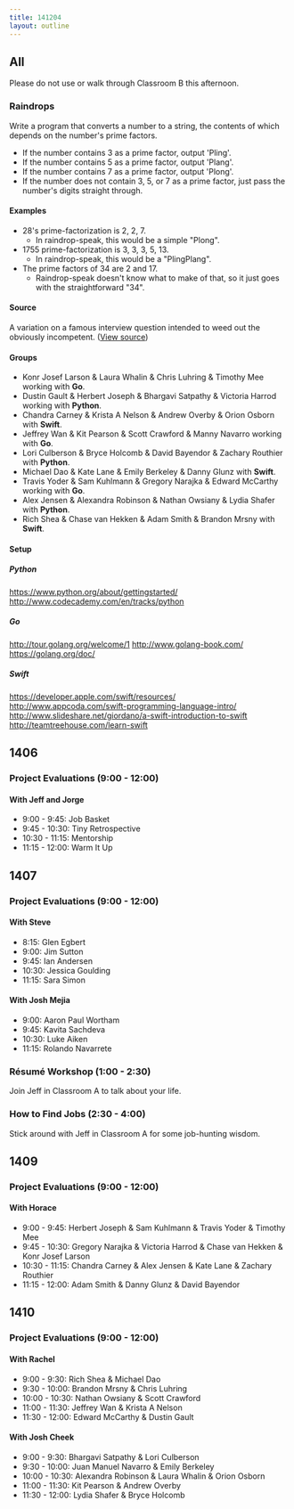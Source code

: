 ```yaml
---
title: 141204
layout: outline
---
```


## All

Please do not use or walk through Classroom B this afternoon.

### Raindrops

Write a program that converts a number to a string, the contents of which depends on the number's prime factors.

- If the number contains 3 as a prime factor, output 'Pling'.
- If the number contains 5 as a prime factor, output 'Plang'.
- If the number contains 7 as a prime factor, output 'Plong'.
- If the number does not contain 3, 5, or 7 as a prime factor,
  just pass the number's digits straight through.

#### Examples
- 28's prime-factorization is 2, 2, 7.
  - In raindrop-speak, this would be a simple "Plong".
- 1755 prime-factorization is 3, 3, 3, 5, 13.
  - In raindrop-speak, this would be a "PlingPlang".
- The prime factors of 34 are 2 and 17.
  - Raindrop-speak doesn't know what to make of that,
    so it just goes with the straightforward "34".

#### Source

A variation on a famous interview question intended to weed out the obviously incompetent. ([View source](http://jumpstartlab.com))

#### Groups

* Konr Josef Larson & Laura Whalin & Chris Luhring & Timothy Mee working with **Go**.
* Dustin Gault & Herbert Joseph & Bhargavi Satpathy & Victoria Harrod working with **Python**.
* Chandra Carney & Krista A Nelson & Andrew Overby & Orion Osborn with **Swift**.
* Jeffrey Wan & Kit Pearson & Scott Crawford & Manny Navarro working with **Go**.
* Lori Culberson & Bryce Holcomb & David Bayendor & Zachary Routhier with **Python**.
* Michael Dao & Kate Lane & Emily Berkeley & Danny Glunz with **Swift**.
* Travis Yoder & Sam Kuhlmann & Gregory Narajka & Edward McCarthy working with **Go**.
* Alex Jensen & Alexandra Robinson & Nathan Owsiany & Lydia Shafer with **Python**.
* Rich Shea & Chase van Hekken & Adam Smith & Brandon Mrsny with **Swift**.

#### Setup

##### Python

https://www.python.org/about/gettingstarted/
http://www.codecademy.com/en/tracks/python

##### Go

http://tour.golang.org/welcome/1
http://www.golang-book.com/
https://golang.org/doc/

##### Swift

https://developer.apple.com/swift/resources/
http://www.appcoda.com/swift-programming-language-intro/
http://www.slideshare.net/giordano/a-swift-introduction-to-swift
http://teamtreehouse.com/learn-swift

## 1406

### Project Evaluations (9:00 - 12:00)

#### With Jeff and Jorge

* 9:00 - 9:45: Job Basket
* 9:45 - 10:30: Tiny Retrospective
* 10:30 - 11:15: Mentorship
* 11:15 - 12:00: Warm It Up

## 1407

### Project Evaluations (9:00 - 12:00)

#### With Steve

* 8:15: Glen Egbert
* 9:00: Jim Sutton
* 9:45: Ian Andersen
* 10:30: Jessica Goulding
* 11:15: Sara Simon

#### With Josh Mejia

* 9:00: Aaron Paul Wortham
* 9:45: Kavita Sachdeva
* 10:30: Luke Aiken
* 11:15: Rolando Navarrete

### Résumé Workshop (1:00 - 2:30)

Join Jeff in Classroom A to talk about your life.

### How to Find Jobs (2:30 - 4:00)

Stick around with Jeff in Classroom A for some job-hunting wisdom.

## 1409

### Project Evaluations (9:00 - 12:00)

#### With Horace

* 9:00 - 9:45: Herbert Joseph & Sam Kuhlmann & Travis Yoder & Timothy Mee
* 9:45 - 10:30: Gregory Narajka & Victoria Harrod & Chase van Hekken & Konr Josef Larson
* 10:30 - 11:15: Chandra Carney & Alex Jensen & Kate Lane & Zachary Routhier
* 11:15 - 12:00: Adam Smith & Danny Glunz & David Bayendor

## 1410

### Project Evaluations (9:00 - 12:00)

#### With Rachel

* 9:00 - 9:30: Rich Shea & Michael Dao
* 9:30 - 10:00: Brandon Mrsny & Chris Luhring
* 10:00 - 10:30: Nathan Owsiany & Scott Crawford
* 11:00 - 11:30: Jeffrey Wan & Krista A Nelson
* 11:30 - 12:00: Edward McCarthy & Dustin Gault

#### With Josh Cheek

* 9:00 - 9:30: Bhargavi Satpathy & Lori Culberson
* 9:30 - 10:00: Juan Manuel Navarro & Emily Berkeley
* 10:00 - 10:30: Alexandra Robinson & Laura Whalin & Orion Osborn
* 11:00 - 11:30: Kit Pearson & Andrew Overby
* 11:30 - 12:00: Lydia Shafer & Bryce Holcomb
